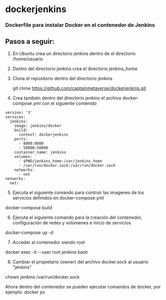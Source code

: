 # dockerjenkins

### Dockerfile para instalar Docker en el contenedor de Jenkins

## Pasos a seguir:

1. En Ubuntu crea un directorio jenkins dentro de el directorio /home/usuario
2. Dentro del directorio jenkins crea el directorio jenkins_home
3. Clona el repositorio dentro del directorio jenkins 

   git clone https://github.com/captainmetaverse/dockerjenkins.git

5. Crea también dentro del directorio jenkins el archivo docker-compose.yml con el siguiente contenido
```
version: '3'
services:
  jenkins:
    image: jenkins/docker
    build:
      context: dockerjenkins
    ports:
      - 8080:8080
      - 50000:50000
    container_name: jenkins
    volumes:
      - $PWD/jenkins_home:/var/jenkins_home
      - /var/run/docker.sock:/var/run/docker.sock
    networks:
      - net
networks:
  net:
```

5. Ejecuta el siguiente comando para contruir las imagenes de los servicios definidos en docker-compose.yml

docker-compose build

6. Ejecuta el siguiente comando para la creación del contenedor, configuración de redes y volúmenes e inicio de servicios

docker-compose up -d

7. Acceder al contenedor siendo root

docker exec -it --user root jenkins bash

8. Cambiar el propietario (owner) del archivo docker.sock al usuario "jenkins"

chown jenkins /var/run/docker.sock

Ahora dentro del contenedor se pueden ejecutar comandos de docker, por ejemplo:  docker ps


